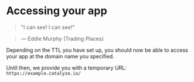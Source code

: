 # Accessing your app

> "I can see! I can see!"

> — Eddie Murphy (Trading Places)

Depending on the TTL you have set up, you should now be able to access your app at the domain name you specified.

Until then, we provide you with a temporary URL:
`https://example.catalyze.io/`
